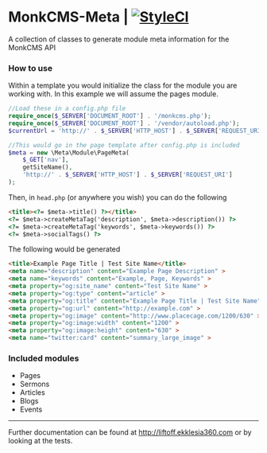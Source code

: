 # MonkCMS-Meta | <a href="https://styleci.io/repos/80335341"><img src="https://styleci.io/repos/80335341/shield?branch=master" alt="StyleCI"></a>
A collection of classes to generate module meta information for the MonkCMS API

### How to use
Within a template you would initialize the class for the module you are working with.  In this example we will assume the pages module.
```php
//Load these in a config.php file
require_once($_SERVER['DOCUMENT_ROOT'] . '/monkcms.php');
require_once($_SERVER['DOCUMENT_ROOT'] . '/vendor/autoload.php');
$currentUrl = 'http://' . $_SERVER['HTTP_HOST'] . $_SERVER['REQUEST_URI'];

//This would go in the page template after config.php is included
$meta = new \Meta\Module\PageMeta(
    $_GET['nav'],
    getSiteName(),
    'http://' . $_SERVER['HTTP_HOST'] . $_SERVER['REQUEST_URI']
);
```

Then, in `head.php` (or anywhere you wish) you can do the following
```html
<title><?= $meta->title() ?></title>
<?= $meta->createMetaTag('description', $meta->description()) ?>
<?= $meta->createMetaTag('keywords', $meta->keywords()) ?>
<?= $meta->socialTags() ?>
```

The following would be generated
```html
<title>Example Page Title | Test Site Name</title>
<meta name="description" content="Example Page Description" >
<meta name="keywords" content="Example, Page, Keywords" >
<meta property="og:site_name" content="Test Site Name" >
<meta property="og:type" content="article" >
<meta property="og:title" content="Example Page Title | Test Site Name" >
<meta property="og:url" content="http://example.com" >
<meta property="og:image" content="http://www.placecage.com/1200/630" >
<meta property="og:image:width" content="1200" >
<meta property="og:image:height" content="630" >
<meta name="twitter:card" content="summary_large_image" >
```

### Included modules
- Pages
- Sermons
- Articles
- Blogs
- Events

---
Further documentation can be found at http://liftoff.ekklesia360.com or by looking at the tests.
